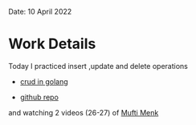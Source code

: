 Date: 10 April 2022
# Work Details
Today I practiced insert ,update and delete operations 
- [crud in golang](https://www.youtube.com/watch?v=6v2v0xpe0oA&t=306s&ab_channel=GrowAdept) 

- [github repo](https://github.com/nahidulislam-cse15/golang/tree/main/CRUD)

and watching 2 videos (26-27) of [Mufti Menk](https://www.youtube.com/playlist?list=PLwf5fG5lRom6RkoCMuCOuyHTFJOTzz_CC)

